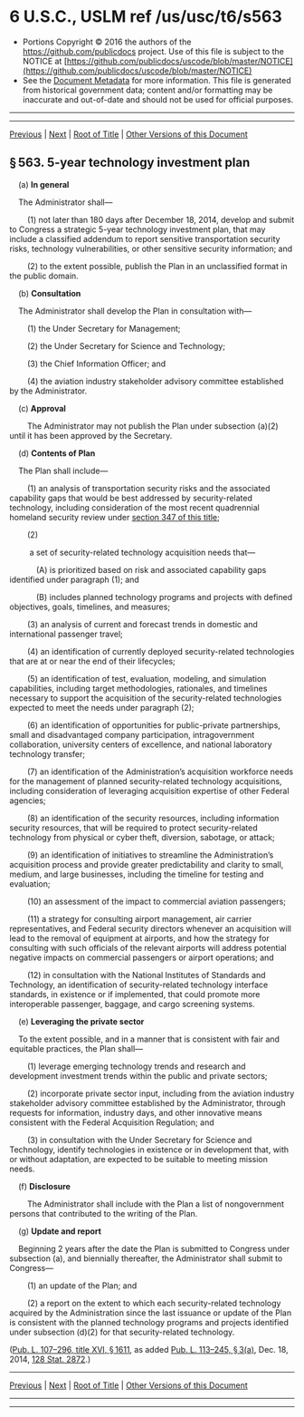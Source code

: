 ---
---

# 6 U.S.C., USLM ref /us/usc/t6/s563

* Portions Copyright © 2016 the authors of the https://github.com/publicdocs project.
  Use of this file is subject to the NOTICE at [https://github.com/publicdocs/uscode/blob/master/NOTICE](https://github.com/publicdocs/uscode/blob/master/NOTICE)
* See the [Document Metadata](././../../../../../..//README.md) for more information.
  This file is generated from historical government data; content and/or formatting may be inaccurate and out-of-date and should not be used for official purposes.

----------
----------

[Previous](./../../../../../..//us/usc/t6/ch1/schXII–A/ptB/m__us_usc_t6_ch1_schXII–A_ptB.md) | [Next](./../../../../../..//us/usc/t6/ch1/schXII–A/ptB/m__us_usc_t6_s563a.md) | [Root of Title](./../../../../../../) | [Other Versions of this Document](https://publicdocs.github.io/go/links?ns=uslm&ref=%2Fus%2Fusc%2Ft6%2Fs563)

## § 563. 5-year technology investment plan

    (a) __In general__ 

    The Administrator shall—

        (1) not later than 180 days after December 18, 2014, develop and submit to Congress a strategic 5-year technology investment plan, that may include a classified addendum to report sensitive transportation security risks, technology vulnerabilities, or other sensitive security information; and

        (2) to the extent possible, publish the Plan in an unclassified format in the public domain.

    (b) __Consultation__ 

    The Administrator shall develop the Plan in consultation with—

        (1) the Under Secretary for Management;

        (2) the Under Secretary for Science and Technology;

        (3) the Chief Information Officer; and

        (4) the aviation industry stakeholder advisory committee established by the Administrator.

    (c) __Approval__ 

        The Administrator may not publish the Plan under subsection (a)(2) until it has been approved by the Secretary.

    (d) __Contents of Plan__ 

    The Plan shall include—

        (1) an analysis of transportation security risks and the associated capability gaps that would be best addressed by security-related technology, including consideration of the most recent quadrennial homeland security review under [section 347 of this title][/us/usc/t6/s347];

        (2)

         a set of security-related technology acquisition needs that—

            (A) is prioritized based on risk and associated capability gaps identified under paragraph (1); and

            (B) includes planned technology programs and projects with defined objectives, goals, timelines, and measures;

        (3) an analysis of current and forecast trends in domestic and international passenger travel;

        (4) an identification of currently deployed security-related technologies that are at or near the end of their lifecycles;

        (5) an identification of test, evaluation, modeling, and simulation capabilities, including target methodologies, rationales, and timelines necessary to support the acquisition of the security-related technologies expected to meet the needs under paragraph (2);

        (6) an identification of opportunities for public-private partnerships, small and disadvantaged company participation, intragovernment collaboration, university centers of excellence, and national laboratory technology transfer;

        (7) an identification of the Administration’s acquisition workforce needs for the management of planned security-related technology acquisitions, including consideration of leveraging acquisition expertise of other Federal agencies;

        (8) an identification of the security resources, including information security resources, that will be required to protect security-related technology from physical or cyber theft, diversion, sabotage, or attack;

        (9) an identification of initiatives to streamline the Administration’s acquisition process and provide greater predictability and clarity to small, medium, and large businesses, including the timeline for testing and evaluation;

        (10) an assessment of the impact to commercial aviation passengers;

        (11) a strategy for consulting airport management, air carrier representatives, and Federal security directors whenever an acquisition will lead to the removal of equipment at airports, and how the strategy for consulting with such officials of the relevant airports will address potential negative impacts on commercial passengers or airport operations; and

        (12) in consultation with the National Institutes of Standards and Technology, an identification of security-related technology interface standards, in existence or if implemented, that could promote more interoperable passenger, baggage, and cargo screening systems.

    (e) __Leveraging the private sector__ 

    To the extent possible, and in a manner that is consistent with fair and equitable practices, the Plan shall—

        (1) leverage emerging technology trends and research and development investment trends within the public and private sectors;

        (2) incorporate private sector input, including from the aviation industry stakeholder advisory committee established by the Administrator, through requests for information, industry days, and other innovative means consistent with the Federal Acquisition Regulation; and

        (3) in consultation with the Under Secretary for Science and Technology, identify technologies in existence or in development that, with or without adaptation, are expected to be suitable to meeting mission needs.

    (f) __Disclosure__ 

        The Administrator shall include with the Plan a list of nongovernment persons that contributed to the writing of the Plan.

    (g) __Update and report__ 

    Beginning 2 years after the date the Plan is submitted to Congress under subsection (a), and biennially thereafter, the Administrator shall submit to Congress—

        (1) an update of the Plan; and

        (2) a report on the extent to which each security-related technology acquired by the Administration since the last issuance or update of the Plan is consistent with the planned technology programs and projects identified under subsection (d)(2) for that security-related technology.

([Pub. L. 107–296, title XVI, § 1611][/us/pl/107/296/s1611], as added [Pub. L. 113–245, § 3(a)][/us/pl/113/245/s3/a], Dec. 18, 2014, [128 Stat. 2872][/us/stat/128/2872].)

----------

[Previous](./../../../../../..//us/usc/t6/ch1/schXII–A/ptB/m__us_usc_t6_ch1_schXII–A_ptB.md) | [Next](./../../../../../..//us/usc/t6/ch1/schXII–A/ptB/m__us_usc_t6_s563a.md) | [Root of Title](./../../../../../../) | [Other Versions of this Document](https://publicdocs.github.io/go/links?ns=uslm&ref=%2Fus%2Fusc%2Ft6%2Fs563)

----------
----------

[/us/usc/t6/s347]: https://publicdocs.github.io/go/links?ns=uslm&ref=%2Fus%2Fusc%2Ft6%2Fs347
[/us/pl/107/296/s1611]: https://publicdocs.github.io/go/links?ns=uslm&ref=%2Fus%2Fpl%2F107%2F296%2Fs1611
[/us/pl/113/245/s3/a]: https://publicdocs.github.io/go/links?ns=uslm&ref=%2Fus%2Fpl%2F113%2F245%2Fs3%2Fa
[/us/stat/128/2872]: https://publicdocs.github.io/go/links?ns=uslm&ref=%2Fus%2Fstat%2F128%2F2872


